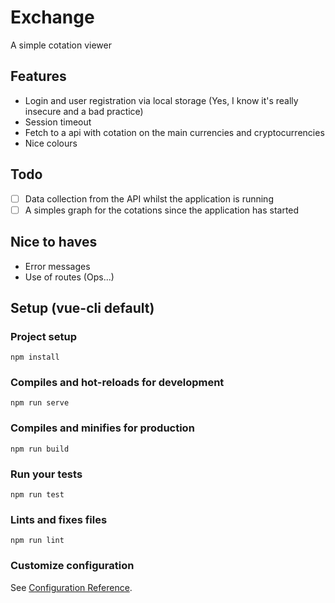 # Exchange

A simple cotation viewer

## Features

* Login and user registration via local storage (Yes, I know it's really insecure and a bad practice)
* Session timeout
* Fetch to a api with cotation on the main currencies and cryptocurrencies
* Nice colours

## Todo

- [ ] Data collection from the API whilst the application is running
- [ ] A simples graph for the cotations since the application has started

## Nice to haves

* Error messages
* Use of routes (Ops...)

## Setup (vue-cli default)

### Project setup
```
npm install
```

### Compiles and hot-reloads for development
```
npm run serve
```

### Compiles and minifies for production
```
npm run build
```

### Run your tests
```
npm run test
```

### Lints and fixes files
```
npm run lint
```

### Customize configuration
See [Configuration Reference](https://cli.vuejs.org/config/).
